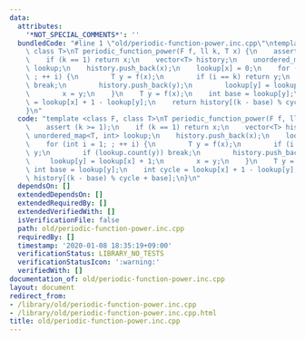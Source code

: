 ```yaml
---
data:
  attributes:
    '*NOT_SPECIAL_COMMENTS*': ''
  bundledCode: "#line 1 \"old/periodic-function-power.inc.cpp\"\ntemplate <class F,\
    \ class T>\nT periodic_function_power(F f, ll k, T x) {\n    assert (k >= 1);\n\
    \    if (k == 1) return x;\n    vector<T> history;\n    unordered_map<T, int>\
    \ lookup;\n    history.push_back(x);\n    lookup[x] = 0;\n    for (int i = 1;\
    \ ; ++ i) {\n        T y = f(x);\n        if (i == k) return y;\n        if (lookup.count(y))\
    \ break;\n        history.push_back(y);\n        lookup[y] = lookup[x] + 1;\n\
    \        x = y;\n    }\n    T y = f(x);\n    int base = lookup[y];\n    int cycle\
    \ = lookup[x] + 1 - lookup[y];\n    return history[(k - base) % cycle + base];\n\
    }\n"
  code: "template <class F, class T>\nT periodic_function_power(F f, ll k, T x) {\n\
    \    assert (k >= 1);\n    if (k == 1) return x;\n    vector<T> history;\n   \
    \ unordered_map<T, int> lookup;\n    history.push_back(x);\n    lookup[x] = 0;\n\
    \    for (int i = 1; ; ++ i) {\n        T y = f(x);\n        if (i == k) return\
    \ y;\n        if (lookup.count(y)) break;\n        history.push_back(y);\n   \
    \     lookup[y] = lookup[x] + 1;\n        x = y;\n    }\n    T y = f(x);\n   \
    \ int base = lookup[y];\n    int cycle = lookup[x] + 1 - lookup[y];\n    return\
    \ history[(k - base) % cycle + base];\n}\n"
  dependsOn: []
  extendedDependsOn: []
  extendedRequiredBy: []
  extendedVerifiedWith: []
  isVerificationFile: false
  path: old/periodic-function-power.inc.cpp
  requiredBy: []
  timestamp: '2020-01-08 18:35:19+09:00'
  verificationStatus: LIBRARY_NO_TESTS
  verificationStatusIcon: ':warning:'
  verifiedWith: []
documentation_of: old/periodic-function-power.inc.cpp
layout: document
redirect_from:
- /library/old/periodic-function-power.inc.cpp
- /library/old/periodic-function-power.inc.cpp.html
title: old/periodic-function-power.inc.cpp
---
```

